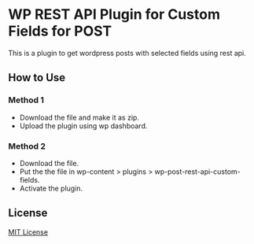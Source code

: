 # WP REST API Plugin for Custom Fields for POST

This is a plugin to get wordpress posts with selected fields using rest api.

## How to Use

### Method 1

- Download the file and make it as zip.
- Upload the plugin using wp dashboard.

### Method 2

- Download the file.
- Put the the file in wp-content > plugins > wp-post-rest-api-custom-fields.
- Activate the plugin.

## License
[MIT License](LICENSE)
